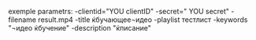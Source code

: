 ﻿exemple parametrs:   -clientid="YOU clientID" -secret=" YOU secret" -filename result.mp4 -title ќбучающее¬идео  -playlist тестлист -keywords "¬идео ќбучение"  -description "ќписание"